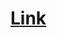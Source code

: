 # [Link](https://github.com/ChilliCream/graphql-workshop/blob/main/docs/1-creating-a-graphql-server-project.md#registering-the-db-context-service)